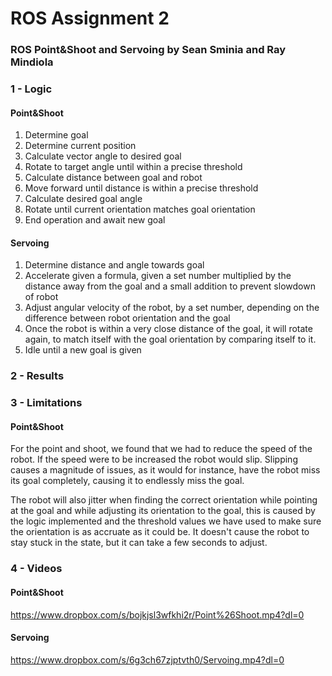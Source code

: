 # ROS Assignment 2
### ROS Point&Shoot and Servoing by Sean Sminia and Ray Mindiola



### 1 - Logic

#### Point&Shoot
1. Determine goal
2. Determine current position
3. Calculate vector angle to desired goal
4. Rotate to target angle until within a precise threshold
5. Calculate distance between goal and robot
6. Move forward until distance is within a precise threshold
7. Calculate desired goal angle
8. Rotate until current orientation matches goal orientation
9. End operation and await new goal

#### Servoing
1. Determine distance and angle towards goal
2. Accelerate given a formula, given a set number multiplied by the distance away from the goal and a small addition to prevent slowdown of robot
3. Adjust angular velocity of the robot, by a set number, depending on the difference between robot orientation and the goal
4. Once the robot is within a very close distance of the goal, it will rotate again, to match itself with the goal orientation by comparing itself to it. 
5. Idle until a new goal is given

### 2 - Results

 
### 3 - Limitations

#### Point&Shoot
For the point and shoot, we found that we had to reduce the speed of the robot. If the speed were to be increased the robot would slip. Slipping causes a magnitude of issues, as it would for instance, have the robot miss its goal completely, causing it to endlessly miss the goal. 

The robot will also jitter when finding the correct orientation while pointing at the goal and while adjusting its orientation to the goal, this is caused by the logic implemented and the threshold values we have used to make sure the orientation is as accruate as it could be. It doesn't cause the robot to stay stuck in the state, but it can take a few seconds to adjust. 

### 4 - Videos

#### Point&Shoot
https://www.dropbox.com/s/bojkjsl3wfkhi2r/Point%26Shoot.mp4?dl=0

#### Servoing
https://www.dropbox.com/s/6g3ch67zjptvth0/Servoing.mp4?dl=0
